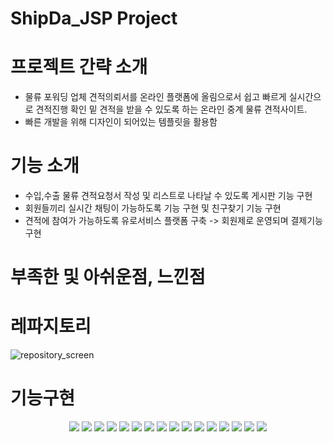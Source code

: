 # ShipDa_JSP Project
# 프로젝트 간략 소개
* 물류 포워딩 업체 견적의뢰서를 온라인 플랫폼에 올림으로서 쉽고 빠르게 실시간으로 견적진행 확인 밑 견적을 받을 수 있도록 하는 온라인 중계 물류 견적사이트.
* 빠른 개발을 위해 디자인이 되어있는 템플릿을 활용함

# 기능 소개
* 수입,수출 물류 견적요청서 작성 및 리스트로 나타날 수 있도록 게시판 기능 구현
* 회원들끼리 실시간 채팅이 가능하도록 기능 구현 및 친구찾기 기능 구현
* 견적에 참여가 가능하도록 유로서비스 플랫폼 구축 -> 회원제로 운영되며 결제기능 구현

# 부족한 및 아쉬운점, 느낀점

# 레파지토리
![repository_screen](https://user-images.githubusercontent.com/73155839/109601583-7a12dc80-7b62-11eb-8fed-f848718b07d7.png)

# 기능구현
<p align="center">
<img src="https://user-images.githubusercontent.com/73155839/109601656-9f074f80-7b62-11eb-80b0-5ac079f2f2c2.png">
<img src="https://user-images.githubusercontent.com/73155839/109601660-a0387c80-7b62-11eb-8838-495180614078.png">
<img src="https://user-images.githubusercontent.com/73155839/109601661-a0d11300-7b62-11eb-86fd-c9ea98d0430f.png">
<img src="https://user-images.githubusercontent.com/73155839/109601666-a2024000-7b62-11eb-8fab-38d2b1791f8f.png">
<img src="https://user-images.githubusercontent.com/73155839/109601669-a4649a00-7b62-11eb-97a1-0237356c7bf0.png">
<img src="https://user-images.githubusercontent.com/73155839/109601670-a4fd3080-7b62-11eb-9ff4-8955a7d8c0a7.png">
<img src="https://user-images.githubusercontent.com/73155839/109601672-a595c700-7b62-11eb-829f-a4494b8a4c7c.png">
<img src="https://user-images.githubusercontent.com/73155839/109601676-a62e5d80-7b62-11eb-988f-fd7bbfad44de.png">
<img src="https://user-images.githubusercontent.com/73155839/109601679-a6c6f400-7b62-11eb-9cfe-e09176e47d00.png">
<img src="https://user-images.githubusercontent.com/73155839/109601682-a75f8a80-7b62-11eb-83a8-3c05f8573f15.png">
<img src="https://user-images.githubusercontent.com/73155839/109601684-a7f82100-7b62-11eb-8b8c-a2d4c6942fa2.png">
<img src="https://user-images.githubusercontent.com/73155839/109601694-aaf31180-7b62-11eb-82db-5f1c42d80d3c.png">
<img src="https://user-images.githubusercontent.com/73155839/109601701-acbcd500-7b62-11eb-9642-346db9bc6663.png">
<img src="https://user-images.githubusercontent.com/73155839/109601702-ad556b80-7b62-11eb-9b59-098b654c2dad.png">
<img src="https://user-images.githubusercontent.com/73155839/109601704-adee0200-7b62-11eb-8ab0-eae7c71dd8b7.png">
<img src="https://user-images.githubusercontent.com/73155839/109601705-ae869880-7b62-11eb-935e-6355aa96a9cf.png">
</p>
